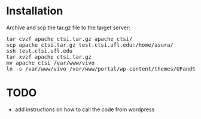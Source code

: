 # Installation

Archive and scp the tar.gz file to the target server:

<pre>
tar cvzf apache_ctsi.tar.gz apache_ctsi/
scp apache_ctsi.tar.gz test.ctsi.ufl.edu:/home/asura/
ssh test.ctsi.ufl.edu
tar xvzf apache_ctsi.tar.gz
mv apache_ctsi /var/www/vivo
ln -s /var/www/vivo /var/www/portal/wp-content/themes/UFandShands/vivo
</pre>


# TODO

- add instructions on how to call the code from wordpress
